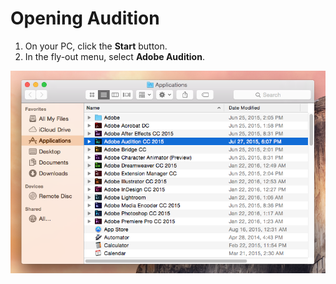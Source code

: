 # Opening Audition

1. On your PC, click the **Start** button. 
2. In the fly-out menu, select **Adobe Audition**.

![Opening Adobe Audition CC 2015.](/assets/opening-audition.png)

